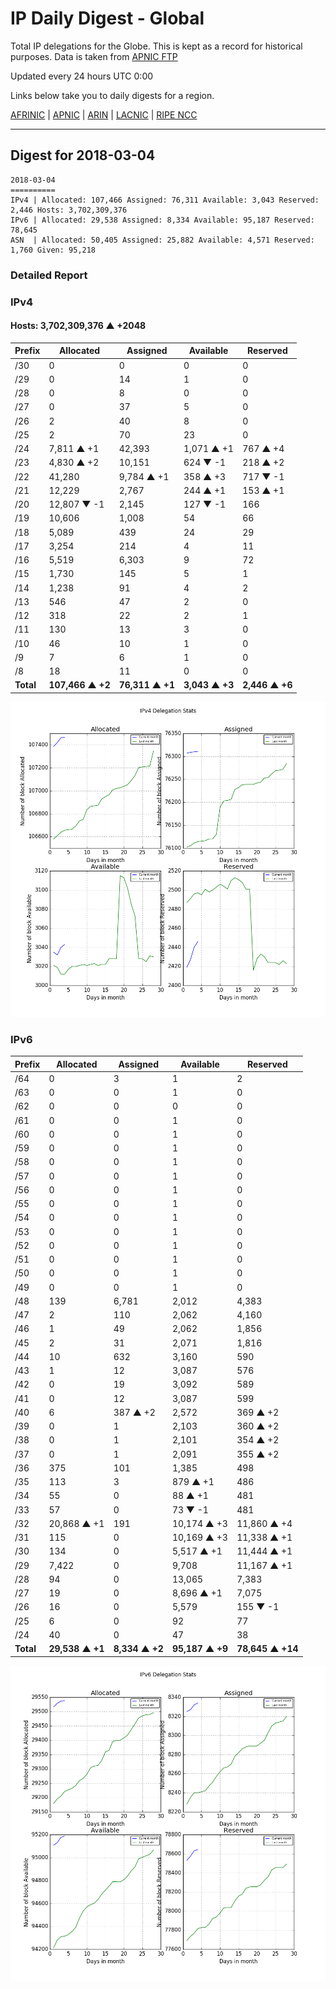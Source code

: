 # IP Daily Digest - Global

Total IP delegations for the Globe. This is kept as a record for historical purposes. Data is taken from [APNIC FTP](https://ftp.apnic.net/)

Updated every 24 hours UTC 0:00

Links below take you to daily digests for a region.

[AFRINIC](./archives/AFRINIC/) | [APNIC](./archives/APNIC/) | [ARIN](./archives/ARIN/) | [LACNIC](./archives/LACNIC/) | [RIPE NCC](./archives/RIPE_NCC/)

---

## Digest for 2018-03-04
```
2018-03-04
==========
IPv4 | Allocated: 107,466 Assigned: 76,311 Available: 3,043 Reserved: 2,446 Hosts: 3,702,309,376
IPv6 | Allocated: 29,538 Assigned: 8,334 Available: 95,187 Reserved: 78,645
ASN  | Allocated: 50,405 Assigned: 25,882 Available: 4,571 Reserved: 1,760 Given: 95,218
```

### Detailed Report

### IPv4

#### Hosts: **3,702,309,376 ▲ +2048**

| Prefix | Allocated | Assigned | Available | Reserved |
| ----- | ----- | ----- | ----- | ----- |
| /30 | 0 | 0 | 0 | 0 |
| /29 | 0 | 14 | 1 | 0 |
| /28 | 0 | 8 | 0 | 0 |
| /27 | 0 | 37 | 5 | 0 |
| /26 | 2 | 40 | 8 | 0 |
| /25 | 2 | 70 | 23 | 0 |
| /24 | 7,811 ▲ +1 | 42,393 | 1,071 ▲ +1 | 767 ▲ +4 |
| /23 | 4,830 ▲ +2 | 10,151 | 624 ▼ -1 | 218 ▲ +2 |
| /22 | 41,280 | 9,784 ▲ +1 | 358 ▲ +3 | 717 ▼ -1 |
| /21 | 12,229 | 2,767 | 244 ▲ +1 | 153 ▲ +1 |
| /20 | 12,807 ▼ -1 | 2,145 | 127 ▼ -1 | 166 |
| /19 | 10,606 | 1,008 | 54 | 66 |
| /18 | 5,089 | 439 | 24 | 29 |
| /17 | 3,254 | 214 | 4 | 11 |
| /16 | 5,519 | 6,303 | 9 | 72 |
| /15 | 1,730 | 145 | 5 | 1 |
| /14 | 1,238 | 91 | 4 | 2 |
| /13 | 546 | 47 | 2 | 0 |
| /12 | 318 | 22 | 2 | 1 |
| /11 | 130 | 13 | 3 | 0 |
| /10 | 46 | 10 | 1 | 0 |
| /9 | 7 | 6 | 1 | 0 |
| /8 | 18 | 11 | 0 | 0 |
| **Total** | **107,466 ▲ +2** | **76,311 ▲ +1** | **3,043 ▲ +3** | **2,446 ▲ +6** |

![ipv4-stats](ipv4-figure.png)

### IPv6

| Prefix | Allocated | Assigned | Available | Reserved |
| ----- | ----- | ----- | ----- | ----- |
| /64 | 0 | 3 | 1 | 2 |
| /63 | 0 | 0 | 1 | 0 |
| /62 | 0 | 0 | 0 | 0 |
| /61 | 0 | 0 | 1 | 0 |
| /60 | 0 | 0 | 1 | 0 |
| /59 | 0 | 0 | 1 | 0 |
| /58 | 0 | 0 | 1 | 0 |
| /57 | 0 | 0 | 1 | 0 |
| /56 | 0 | 0 | 1 | 0 |
| /55 | 0 | 0 | 1 | 0 |
| /54 | 0 | 0 | 1 | 0 |
| /53 | 0 | 0 | 1 | 0 |
| /52 | 0 | 0 | 1 | 0 |
| /51 | 0 | 0 | 1 | 0 |
| /50 | 0 | 0 | 1 | 0 |
| /49 | 0 | 0 | 1 | 0 |
| /48 | 139 | 6,781 | 2,012 | 4,383 |
| /47 | 2 | 110 | 2,062 | 4,160 |
| /46 | 1 | 49 | 2,062 | 1,856 |
| /45 | 2 | 31 | 2,071 | 1,816 |
| /44 | 10 | 632 | 3,160 | 590 |
| /43 | 1 | 12 | 3,087 | 576 |
| /42 | 0 | 19 | 3,092 | 589 |
| /41 | 0 | 12 | 3,087 | 599 |
| /40 | 6 | 387 ▲ +2 | 2,572 | 369 ▲ +2 |
| /39 | 0 | 1 | 2,103 | 360 ▲ +2 |
| /38 | 0 | 1 | 2,101 | 354 ▲ +2 |
| /37 | 0 | 1 | 2,091 | 355 ▲ +2 |
| /36 | 375 | 101 | 1,385 | 498 |
| /35 | 113 | 3 | 879 ▲ +1 | 486 |
| /34 | 55 | 0 | 88 ▲ +1 | 481 |
| /33 | 57 | 0 | 73 ▼ -1 | 481 |
| /32 | 20,868 ▲ +1 | 191 | 10,174 ▲ +3 | 11,860 ▲ +4 |
| /31 | 115 | 0 | 10,169 ▲ +3 | 11,338 ▲ +1 |
| /30 | 134 | 0 | 5,517 ▲ +1 | 11,444 ▲ +1 |
| /29 | 7,422 | 0 | 9,708 | 11,167 ▲ +1 |
| /28 | 94 | 0 | 13,065 | 7,383 |
| /27 | 19 | 0 | 8,696 ▲ +1 | 7,075 |
| /26 | 16 | 0 | 5,579 | 155 ▼ -1 |
| /25 | 6 | 0 | 92 | 77 |
| /24 | 40 | 0 | 47 | 38 |
| **Total** | **29,538 ▲ +1** | **8,334 ▲ +2** | **95,187 ▲ +9** | **78,645 ▲ +14** |

![ipv6-stats](ipv6-figure.png)